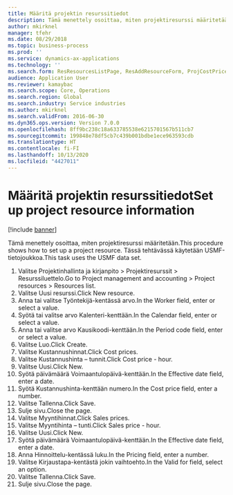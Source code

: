 ```yaml
---
title: Määritä projektin resurssitiedot
description: Tämä menettely osoittaa, miten projektiresurssi määritetään.
author: mkirknel
manager: tfehr
ms.date: 08/29/2018
ms.topic: business-process
ms.prod: ''
ms.service: dynamics-ax-applications
ms.technology: ''
ms.search.form: ResResourcesListPage, ResAddResourceForm, ProjCostPriceHour, ProjSalesPriceHour
audience: Application User
ms.reviewer: kamaybac
ms.search.scope: Core, Operations
ms.search.region: Global
ms.search.industry: Service industries
ms.author: mkirknel
ms.search.validFrom: 2016-06-30
ms.dyn365.ops.version: Version 7.0.0
ms.openlocfilehash: 8ff9bc238c18a633785538e6215701567b511cb7
ms.sourcegitcommit: 199848e78df5cb7c439b001bdbe1ece963593cdb
ms.translationtype: HT
ms.contentlocale: fi-FI
ms.lasthandoff: 10/13/2020
ms.locfileid: "4427011"
---
```

# <a name="set-up-project-resource-information"></a><span data-ttu-id="eb19d-103">Määritä projektin resurssitiedot</span><span class="sxs-lookup"><span data-stu-id="eb19d-103">Set up project resource information</span></span>

[!include [banner](../../includes/banner.md)]

<span data-ttu-id="eb19d-104">Tämä menettely osoittaa, miten projektiresurssi määritetään.</span><span class="sxs-lookup"><span data-stu-id="eb19d-104">This procedure shows how to set up a project resource.</span></span> <span data-ttu-id="eb19d-105">Tässä tehtävässä käytetään USMF-tietojoukkoa.</span><span class="sxs-lookup"><span data-stu-id="eb19d-105">This task uses the USMF data set.</span></span>

1. <span data-ttu-id="eb19d-106">Valitse Projektinhallinta ja kirjanpito > Projektiresurssit > Resurssiluettelo.</span><span class="sxs-lookup"><span data-stu-id="eb19d-106">Go to Project management and accounting > Project resources > Resources list.</span></span>
2. <span data-ttu-id="eb19d-107">Valitse Uusi resurssi.</span><span class="sxs-lookup"><span data-stu-id="eb19d-107">Click New resource.</span></span>
3. <span data-ttu-id="eb19d-108">Anna tai valitse Työntekijä-kentässä arvo.</span><span class="sxs-lookup"><span data-stu-id="eb19d-108">In the Worker field, enter or select a value.</span></span>
4. <span data-ttu-id="eb19d-109">Syötä tai valitse arvo Kalenteri-kenttään.</span><span class="sxs-lookup"><span data-stu-id="eb19d-109">In the Calendar field, enter or select a value.</span></span>
5. <span data-ttu-id="eb19d-110">Anna tai valitse arvo Kausikoodi-kenttään.</span><span class="sxs-lookup"><span data-stu-id="eb19d-110">In the Period code field, enter or select a value.</span></span>
6. <span data-ttu-id="eb19d-111">Valitse Luo.</span><span class="sxs-lookup"><span data-stu-id="eb19d-111">Click Create.</span></span>
7. <span data-ttu-id="eb19d-112">Valitse Kustannushinnat.</span><span class="sxs-lookup"><span data-stu-id="eb19d-112">Click Cost prices.</span></span>
8. <span data-ttu-id="eb19d-113">Valitse Kustannushinta – tunnit.</span><span class="sxs-lookup"><span data-stu-id="eb19d-113">Click Cost price - hour.</span></span>
9. <span data-ttu-id="eb19d-114">Valitse Uusi.</span><span class="sxs-lookup"><span data-stu-id="eb19d-114">Click New.</span></span>
10. <span data-ttu-id="eb19d-115">Syötä päivämäärä Voimaantulopäivä-kenttään.</span><span class="sxs-lookup"><span data-stu-id="eb19d-115">In the Effective date field, enter a date.</span></span>
11. <span data-ttu-id="eb19d-116">Syötä Kustannushinta-kenttään numero.</span><span class="sxs-lookup"><span data-stu-id="eb19d-116">In the Cost price field, enter a number.</span></span>
12. <span data-ttu-id="eb19d-117">Valitse Tallenna.</span><span class="sxs-lookup"><span data-stu-id="eb19d-117">Click Save.</span></span>
13. <span data-ttu-id="eb19d-118">Sulje sivu.</span><span class="sxs-lookup"><span data-stu-id="eb19d-118">Close the page.</span></span>
14. <span data-ttu-id="eb19d-119">Valitse Myyntihinnat.</span><span class="sxs-lookup"><span data-stu-id="eb19d-119">Click Sales prices.</span></span>
15. <span data-ttu-id="eb19d-120">Valitse Myyntihinta – tunti.</span><span class="sxs-lookup"><span data-stu-id="eb19d-120">Click Sales price - hour.</span></span>
16. <span data-ttu-id="eb19d-121">Valitse Uusi.</span><span class="sxs-lookup"><span data-stu-id="eb19d-121">Click New.</span></span>
17. <span data-ttu-id="eb19d-122">Syötä päivämäärä Voimaantulopäivä-kenttään.</span><span class="sxs-lookup"><span data-stu-id="eb19d-122">In the Effective date field, enter a date.</span></span>
18. <span data-ttu-id="eb19d-123">Anna Hinnoittelu-kentässä luku.</span><span class="sxs-lookup"><span data-stu-id="eb19d-123">In the Pricing field, enter a number.</span></span>
19. <span data-ttu-id="eb19d-124">Valitse Kirjaustapa-kentästä jokin vaihtoehto.</span><span class="sxs-lookup"><span data-stu-id="eb19d-124">In the Valid for field, select an option.</span></span>
20. <span data-ttu-id="eb19d-125">Valitse Tallenna.</span><span class="sxs-lookup"><span data-stu-id="eb19d-125">Click Save.</span></span>
21. <span data-ttu-id="eb19d-126">Sulje sivu.</span><span class="sxs-lookup"><span data-stu-id="eb19d-126">Close the page.</span></span>

